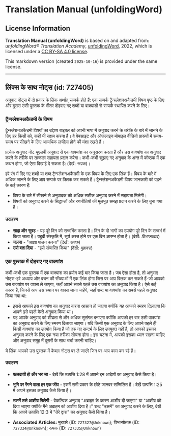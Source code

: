 # Translation Manual (unfoldingWord)

## License Information

**Translation Manual (unfoldingWord)** is based on and adapted from: _unfoldingWord® Translation Academy_, [unfoldingWord](https://unfoldingword.org/utw), 2022, which is licensed under a [CC BY-SA 4.0 license](https://creativecommons.org/licenses/by-sa/4.0/legalcode.en).

This markdown version (created `2025-10-16`) is provided under the same license.



--------------------------------

## लिंक्स के साथ नोट्स (id: 727405)

अनुवाद नोट्स में दो प्रकार के लिंक अर्थात् सम्पर्क होते हैं: एक सम्पर्क ट्रैन्स्लेशनअकैडमी विषय पृष्ठ के लिए और दूसरा उसी पुस्तक के भीतर दोहराए गए शब्दों या वाक्यांशों से सम्पर्क स्थापित करने के लिए।

### ट्रैन्स्लेशनअकैडमी के विषय

ट्रैन्स्लेशनअकैडमी विषयों का उद्देश्य बाइबल को अपनी भाषा में अनुवाद करने के तरीके के बारे में जानने के लिए हर किसी को, कहीं भी सक्षम करना है। वे वेबसाइट और ऑफ़लाइन मोबाइल वीडियो प्रारूपों में समय\-समय पर सीखने के लिए अत्यधिक लचीला होने की मंशा रखते हैं।

प्रत्येक अनुवाद नोट यूएलबी अनुवाद से एक वाक्यांश का अनुसरण करता है और उस वाक्यांश का अनुवाद करने के तरीके पर तत्काल सहायता प्रदान करेगा। कभी\-कभी सुझाए गए अनुवाद के अन्त में कोष्ठक में एक कथन होगा, जो ऐसा दिखाई दे सकता है: (देखें: *रूपक*)।

हरे रंग में दिए गए शब्दों या शब्द ट्रैन्स्लेशनअकैडमी के एक विषय के लिए एक लिंक हैं। विषय के बारे में अधिक जानने के लिए आप सम्पर्क पर क्लिक कर सकते हैं। ट्रैन्स्लेशनअकैडमी विषय जानकारी को पढ़ने के कई कारण हैं:

* विषय के बारे में सीखने से अनुवादक को अधिक सटीक अनुवाद करने में सहायता मिलेगी।
* विषयों को अनुवाद करने के सिद्धान्तों और रणनीतियों की मूलभूत समझ प्रदान करने के लिए चुना गया है।

#### उदाहरण

* **साझ और सुबह** \- यह पूरे दिन को सन्दर्भित करता है। दिन के दो भागों का उपयोग पूरे दिन के सन्दर्भ में किया जाता है। यहूदी संस्कृति में, सूर्य अस्त होने पर एक दिन आरम्भ होता है। (देखें: *विभाज्यवाद*)
* **चलना** \- "आज्ञा पालन करना" (देखें: *रूपक*)
* **उसे बता दिया** \- "इसे संचारित किया" (देखें: *मुहावरा*)

### एक पुस्तक में दोहराए गए वाक्यांश

कभी\-कभी एक पुस्तक में एक वाक्यांश का प्रयोग कई बार किया जाता है। जब ऐसा होता है, तो अनुवाद नोट्स\-हरे अध्याय और वचन की सँख्याओं में एक लिंक होगा जिस पर आप क्लिक कर सकते हैं\-जो आपको उस वाक्यांश पर वापस ले जाएगा, जहाँ आपने सबसे पहले उस वाक्यांश का अनुवाद किया है। ऐसे कई कारण हैं, जिनसे आप उस स्थान पर वापस जाना चाहेंगे, जहाँ शब्द या वाक्यांश का सबसे पहले अनुवाद किया गया था:

* इससे आपको इस वाक्यांश का अनुवाद करना आसान हो जाएगा क्योंकि यह आपको स्मरण दिलाएगा कि आपने इसे पहले कैसे अनुवाद किया था।
* यह आपके अनुवाद को शीघ्रता से और अधिक सुसंगत बनाएगा क्योंकि आपको हर बार उसी वाक्यांश का अनुवाद करने के लिए स्मरण दिलाया जाएगा। यदि किसी एक अनुवाद के लिए आपने पहले ही किसी वाक्यांश का उपयोग किया है जो एक नए सन्दर्भ के लिए उपयुक्त नहीं है, तो आपको इसका अनुवाद करने के लिए एक नया तरीका सोचना होगा। इस घटना में, आपको इसका ध्यान रखना चाहिए और अनुवाद समूह में दूसरों के साथ चर्चा करनी चाहिए।

ये लिंक आपको उस पुस्तक में केवल नोट्स पर ले जाएंगे जिन पर आप काम कर रहे हैं।

#### उदाहरण

* **फलदायी हो और भर जा** \- देखें कि उत्पत्ति 1:28 में आपने इन आदेशों का अनुवाद कैसे किया है।
* **भूमि पर रेंगने वाला हर एक जीव** \- इसमें सभी प्रकार के छोटे जानवर सम्मिलित हैं। देखें उत्पत्ति 1:25 में आपने इसका अनुवाद कैसे किया है।
* **उसमें उसे आशीष मिलेगी** \- वैकल्पिक अनुवाद "अब्राहम के कारण आशीष दी जाएगा" या "आशीष को दिया जाएगा क्योंकि मैंने अब्राहम को आशीष दिया है।" शब्द "उसमें" का अनुवाद करने के लिए, देखें कि आपने उत्पत्ति 12:3 में "तेरे द्वारा" का अनुवाद कैसे किया है।

* **Associated Articles:** मुहावरे (ID: `727327@Unknown`); विभज्योतक (ID: `727334@Unknown`); रूपक (ID: `727335@Unknown`)

